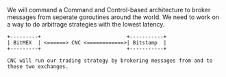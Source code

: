 We will command a Command and Control-based architecture to broker messages from seperate goroutines
around the world. We need to work on a way to do arbitrage strategies with the lowest latency.


```
+---------+                            +-----------+
| BitMEX  | <======> CNC <============>| Bitstamp  |
+---------+                            +-----------+

CNC will run our trading strategy by brokering messages from and to these two exchanges.
```